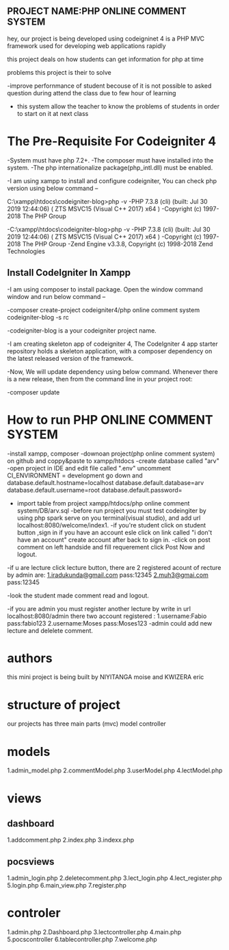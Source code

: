 

PROJECT NAME:PHP ONLINE COMMENT SYSTEM
--------------------------------------

hey, our project is being developed using codeigninet 4 is a PHP MVC framework used for developing web applications rapidly
   
this project deals on how students can get information for php at time 

problems this project is their to solve

-improve perfornmance of student becouse of it is not possible to asked question during attend the class
  due to few hour of learning
- this system allow the teacher to know the problems of students in order to start on it at next class

The Pre-Requisite For Codeigniter 4
===========================================

-System must have php 7.2+.
-The composer must have installed into the system.
-The php internationalize package(php_intl.dll) must be enabled.

-I am using xampp to install and configure codeigniter, You can check php version using below command –

C:\xampp\htdocs\codeigniter-blog>php -v
-PHP 7.3.8 (cli) (built: Jul 30 2019 12:44:06) ( ZTS MSVC15 (Visual C++ 2017) x64 )
-Copyright (c) 1997-2018 The PHP Group



-C:\xampp\htdocs\codeigniter-blog>php -v
-PHP 7.3.8 (cli) (built: Jul 30 2019 12:44:06) ( ZTS MSVC15 (Visual C++ 2017) x64 )
-Copyright (c) 1997-2018 The PHP Group
-Zend Engine v3.3.8, Copyright (c) 1998-2018 Zend Technologies

Install CodeIgniter In Xampp
--------------------------------

-I am using composer to install package. Open the window command window and run below command –

-composer create-project codeigniter4/php online comment system codeigniter-blog -s rc

-codeigniter-blog is a your codeigniter project name.

-I am creating skeleton app of codeigniter 4, The CodeIgniter 4 app starter repository holds a skeleton application, with a composer dependency on the latest released version of the framework.

-Now, We will update dependency using below command. Whenever there is a new release, then from the command line in your project root:

-composer update


How to run PHP ONLINE COMMENT SYSTEM
=====================================
-install xampp, composer
-downoan project(php online comment system) on github and coppy&paste to xampp/htdocs
-create database called "arv"
-open project in IDE and edit file called ".env" uncomment CI_ENVIRONMENT = development 
go down and database.default.hostname=localhost
	    database.default.database=arv
	    database.default.username=root
            database.default.password= 

- import table from project xampp/htdocs/php online comment system/DB/arv.sql
-before run project you must test codeingiter by using php spark serve on you terminal(visual studio),
and  add url localhost:8080/welcome/index1.
-if you're student click on student button ,sign in if  you have an account 
esle click on link called "i don't have an account" create account after  back to sign in.
-click on post comment on left handside and fill requerement click Post Now and logout.



-if u are lecture click lecture button,
     there are 2 registered acount of recture by admin are: 1.iradukunda@gmail.com   pass:12345
							    2.muh3@gmai.com          pass:12345

-look the student made comment read and logout.

-if you are admin you must register another lecture 
by  write in url localhost:8080/admin
    there two account registered : 1.username:Fabio	pass:fabio123
				   2.username:Moses     pass:Moses123
-admin could add new lecture and delelete comment.

 



authors
=======
this mini project is being built by NIYITANGA moise and KWIZERA eric

structure of project
====================
our projects has three main parts (mvc) model controller

models
=======
1.admin_model.php
2.commentModel.php
3.userModel.php
4.lectModel.php

 views 
========
dashboard
--------
1.addcomment.php
2.index.php
3.indexx.php

pocsviews
---------
1.admin_login.php
2.deletecomment.php
3.lect_login.php
4.lect_register.php
5.login.php
6.main_view.php
7.register.php

controler
=========
1.admin.php
2.Dashboard.php
3.lectcontroller.php
4.main.php
5.pocscontroller
6.tablecontroller.php
7.welcome.php






